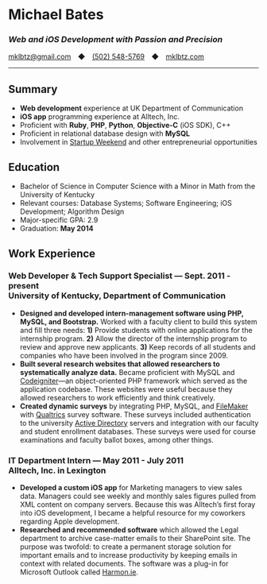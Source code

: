 # Michael Bates
### *Web and iOS Development with Passion and Precision*

[mklbtz@gmail.com](mailto:mklbtz@gmail.com)&emsp;◆&emsp;[(502) 548-5769](tel:5025485769)&emsp;◆&emsp;[mklbtz.com](http://mklbtz.com)
<hr>

## Summary
- **Web development** experience at UK Department of Communication
- **iOS app** programming experience at Alltech, Inc.
- Proficient with **Ruby**, **PHP**, **Python**, **Objective-C** (iOS SDK), C++
- Proficient in relational database design with **MySQL**
- Involvement in [Startup Weekend](http://startupweekend.org) and other entrepreneurial opportunities


## Education
- Bachelor of Science in Computer Science with a Minor in Math from the University of Kentucky
- Relevant courses: Database Systems; Software Engineering; iOS Development; Algorithm Design
- Major-specific GPA: 2.9
- Graduation: **May 2014**


## Work Experience
### Web Developer & Tech Support Specialist — Sept. 2011 - present <br>University of Kentucky, Department of Communication

- **Designed and developed intern-management software using PHP, MySQL, and Bootstrap.** Worked with a faculty client to build this system and fill three needs: **1)** Provide students with online applications for the internship program. **2)** Allow the director of the internship program to review and approve new applicants. **3)** Keep records of all students and companies who have been involved in the program since 2009.
- **Built several research websites that allowed researchers to systematically analyze data.** Became proficient with MySQL and [Codeigniter](http://ellislab.com/codeigniter)—an object-oriented PHP framework which served as the application codebase. These websites were useful because they allowed researchers to work efficiently and think creatively.
- **Created dynamic surveys** by integrating PHP, MySQL, and [FileMaker](http://www.filemaker.com) with [Qualtrics](http://www.qualtrics.com) survey software. These surveys included authentication to the university [Active Directory](http://en.wikipedia.org/wiki/Active_Directory) servers and integration with our faculty and student enrollment databases. These surveys were used for course examinations and faculty ballot boxes, among other things.


### IT Department Intern — May 2011 - July 2011 <br>Alltech, Inc. in Lexington

- **Developed a custom iOS app** for Marketing managers to view sales data. Managers could see weekly and monthly sales figures pulled from XML content on company servers. Because this was Alltech’s first foray into iOS development, I became a helpful resource for my coworkers regarding Apple development.
- **Researched and recommended software** which allowed the Legal department to archive case-matter emails to their SharePoint site. The purpose was twofold: to create a permanent storage solution for important emails and to increase productivity by keeping emails in context with related documents. The software was a plug-in for Microsoft Outlook called [Harmon.ie](http://harmon.ie).
